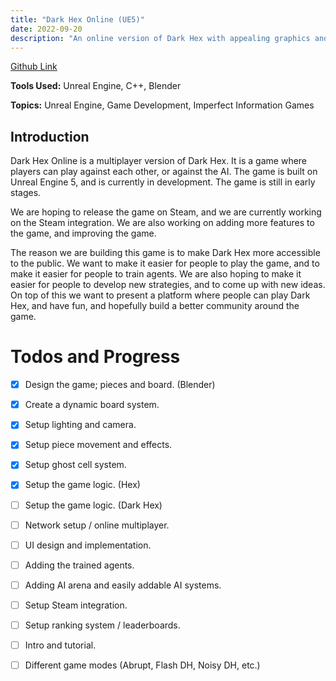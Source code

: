```yaml
---
title: "Dark Hex Online (UE5)"
date: 2022-09-20
description: "An online version of Dark Hex with appealing graphics and a simple UI."
---
```


[Github Link](https://github.com/BedirT/darkhex)

**Tools Used:** Unreal Engine, C++, Blender

**Topics:** Unreal Engine, Game Development, Imperfect Information Games

## Introduction

Dark Hex Online is a multiplayer version of Dark Hex. It is a game where players can play against each other, or against the AI. The game is built on Unreal Engine 5, and is currently in development. The game is still in early stages.

We are hoping to release the game on Steam, and we are currently working on the Steam integration. We are also working on adding more features to the game, and improving the game. 

The reason we are building this game is to make Dark Hex more accessible to the public. We want to make it easier for people to play the game, and to make it easier for people to train agents. We are also hoping to make it easier for people to develop new strategies, and to come up with new ideas. On top of this we want to present a platform where people can play Dark Hex, and have fun, and hopefully build a better community around the game.

# Todos and Progress

- [x] Design the game; pieces and board. (Blender)
- [x] Create a dynamic board system.
- [x] Setup lighting and camera.
- [x] Setup piece movement and effects.
- [x] Setup ghost cell system.
- [x] Setup the game logic. (Hex)
- [ ] Setup the game logic. (Dark Hex)
- [ ] Network setup / online multiplayer.
- [ ] UI design and implementation.
- [ ] Adding the trained agents.
- [ ] Adding AI arena and easily addable AI systems.
- [ ] Setup Steam integration.
- [ ] Setup ranking system / leaderboards.
- [ ] Intro and tutorial.
- [ ] Different game modes (Abrupt, Flash DH, Noisy DH, etc.)
  